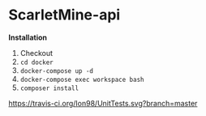 # ScarletMine-api

**Installation**

1. Checkout
2. `cd docker`
3. `docker-compose up -d`
4. `docker-compose exec workspace bash`
5. `composer install`

https://travis-ci.org/Ion98/UnitTests.svg?branch=master
